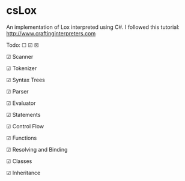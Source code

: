 # csLox
An implementation of Lox interpreted using C#. I followed this tutorial: http://www.craftinginterpreters.com

Todo: ☐ ☑ ☒

☑ Scanner

☑ Tokenizer

☑ Syntax Trees

☑ Parser

☑ Evaluator

☑ Statements

☑ Control Flow

☑ Functions

☑ Resolving and Binding

☑ Classes

☑ Inheritance